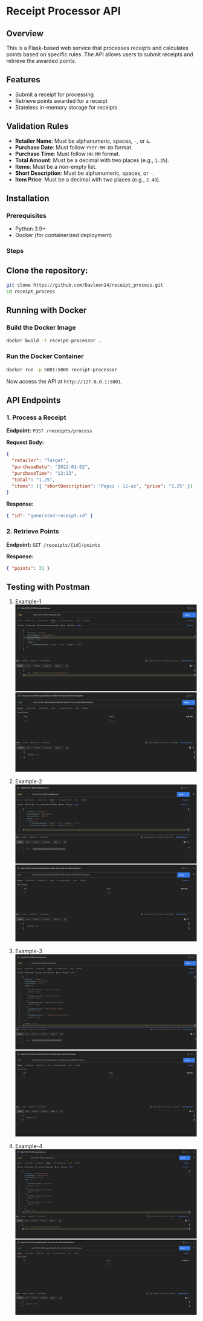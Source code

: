 # Receipt Processor API

## Overview

This is a Flask-based web service that processes receipts and calculates points based on specific rules. The API allows users to submit receipts and retrieve the awarded points.

## Features

- Submit a receipt for processing
- Retrieve points awarded for a receipt
- Stateless in-memory storage for receipts

## Validation Rules

- **Retailer Name**: Must be alphanumeric, spaces, `-`, or `&`.
- **Purchase Date**: Must follow `YYYY-MM-DD` format.
- **Purchase Time**: Must follow `HH:MM` format.
- **Total Amount**: Must be a decimal with two places (e.g., `1.25`).
- **Items**: Must be a non-empty list.
- **Short Description**: Must be alphanumeric, spaces, or `-`.
- **Item Price**: Must be a decimal with two places (e.g., `2.49`).

## Installation

### Prerequisites

- Python 3.9+
- Docker (for containerized deployment)

### Steps

## Clone the repository:

```sh
git clone https://github.com/Davleen14/receipt_process.git
cd receipt_process
```
## Running with Docker

### Build the Docker Image

```sh
docker build -t receipt-processor .
```

### Run the Docker Container

```sh
docker run -p 5001:5000 receipt-processor
```

Now access the API at `http://127.0.0.1:5001`.

## API Endpoints

### 1. Process a Receipt

**Endpoint:** `POST /receipts/process`

**Request Body:**

```json
{
  "retailer": "Target",
  "purchaseDate": "2022-01-02",
  "purchaseTime": "13:13",
  "total": "1.25",
  "items": [{ "shortDescription": "Pepsi - 12-oz", "price": "1.25" }]
}
```

**Response:**

```json
{ "id": "generated-receipt-id" }
```

### 2. Retrieve Points

**Endpoint:** `GET /receipts/{id}/points`

**Response:**

```json
{ "points": 31 }
```

## Testing with Postman

1. Example-1
   ![eg1](./readme_images/eg-1_post.png)
   ![eg1](./readme_images/eg-1_get.png)

2. Example-2
   ![eg2](./readme_images/eg-2_post.png)
   ![eg2](./readme_images/eg-2_get.png)

3. Example-3
   ![eg3](./readme_images/eg-3_post.png)
   ![eg3](./readme_images/eg-3_get.png)
4. Example-4
   ![eg4](./readme_images/eg-4_post.png)
   ![eg4](./readme_images/eg-4_get.png)
